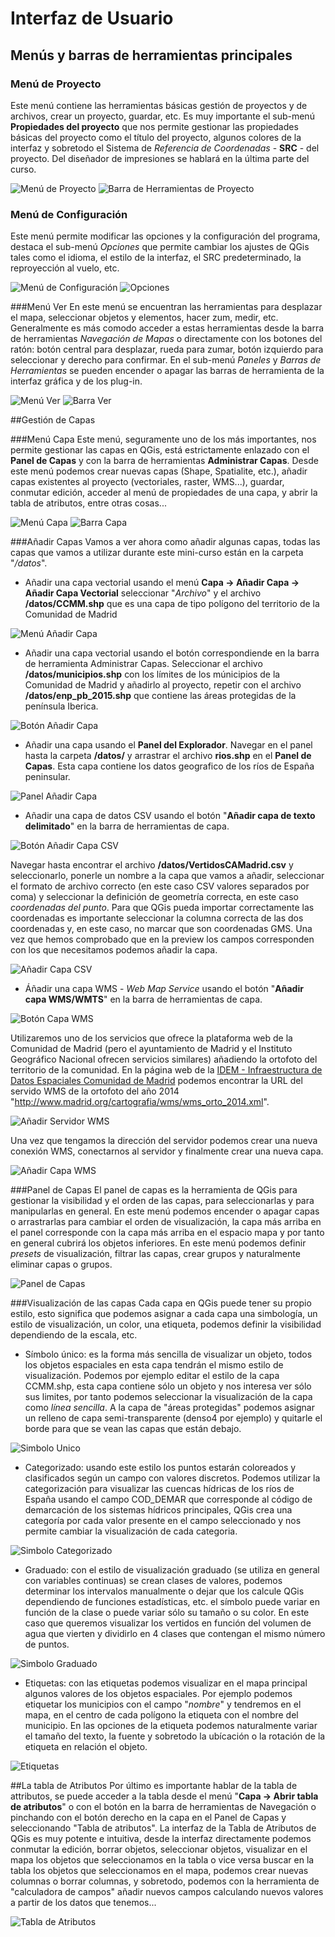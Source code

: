 # Interfaz de Usuario

## Menús y barras de herramientas principales

### Menú de Proyecto
Este menú contiene las herramientas básicas gestión de proyectos y de archivos, crear un proyecto, guardar, etc.
Es muy importante el sub-menú **Propiedades del proyecto** que nos permite gestionar las propiedades básicas del proyecto como el título del proyecto, algunos colores de la interfaz y sobretodo el Sistema de *Referencia de Coordenadas* - **SRC** - del proyecto.
Del diseñador de impresiones se hablará en la última parte del curso.

![Menú de Proyecto](imgs/interfaz/MenuProyecto.PNG)
![Barra de Herramientas de Proyecto](imgs/interfaz/BarraProyecto.PNG)

### Menú de Configuración
Este menú permite modificar las opciones y la configuración del programa, destaca el sub-menú *Opciones* que permite cambiar los ajustes de QGis tales como el idioma, el estilo de la interfaz, el SRC predeterminado, la reproyección al vuelo, etc.

![Menú de Configuración](imgs/interfaz/MenuConfiguracion.PNG)
![Opciones](imgs/interfaz/Opciones.PNG)

###Menú Ver
En este menú se encuentran las herramientas para desplazar el mapa, seleccionar objetos y elementos, hacer zum, medir, etc. Generalmente es más comodo acceder a estas herramientas desde la barra de herramientas *Navegación de Mapas* o directamente con los botones del ratón: botón central para desplazar, rueda para zumar, botón izquierdo para seleccionar y derecho para confirmar.
En el sub-menú *Paneles* y *Barras de Herramientas* se pueden encender o apagar las barras de herramienta de la interfaz gráfica y de los plug-in.

![Menú Ver](imgs/interfaz/MenuVer.PNG)
![Barra Ver](imgs/interfaz/BarraVer.PNG)

##Gestión de Capas

###Menú Capa
Este menú, seguramente uno de los más importantes, nos permite gestionar las capas en QGis, está estrictamente enlazado con el **Panel de Capas** y con la barra de herramientas **Administrar Capas**. Desde este menú podemos crear nuevas capas (Shape, Spatialite, etc.), añadir capas existentes al proyecto (vectoriales, raster, WMS...), guardar, conmutar edición, acceder al menú de propiedades de una capa, y abrir la tabla de atributos, entre otras cosas... 

![Menú Capa](imgs/interfaz/MenuCapa.PNG)
![Barra Capa](imgs/interfaz/BarraCapa.PNG)

###Añadir Capas
Vamos a ver ahora como añadir algunas capas, todas las capas que vamos a utilizar durante este mini-curso están en la carpeta "*/datos*".

* Añadir una capa vectorial usando el menú **Capa -> Añadir Capa -> Añadir Capa Vectorial** seleccionar "*Archivo*" y el archivo **/datos/CCMM.shp** que es una capa de tipo polígono del territorio de la Comunidad de Madrid

![Menú Añadir Capa](imgs/interfaz/MenuAnadirCapa.PNG)

* Añadir una capa vectorial usando el botón correspondiende en la barra de herramienta Administrar Capas. Seleccionar el archivo **/datos/municipios.shp** con los límites de los múnicipios de la Comunidad de Madrid y añadirlo al proyecto, repetir con el archivo **/datos/enp_pb_2015.shp** que contiene las áreas protegidas de la península Iberica.

![Botón Añadir Capa](imgs/interfaz/BotonAnadirCapa.PNG)

* Añadir una capa usando el **Panel del Explorador**. Navegar en el panel hasta la carpeta **/datos/** y arrastrar el archivo **rios.shp** en el **Panel de Capas**. Esta capa contiene los datos geografico de los ríos de España peninsular.

![Panel Añadir Capa](imgs/interfaz/PanelAnadirCapa.PNG)

* Añadir una capa de datos CSV usando el botón "**Añadir capa de texto delimitado**" en la barra de herramientas de capa.

![Botón Añadir Capa CSV](imgs/interfaz/AnadirCapaCSV.PNG)

 Navegar hasta encontrar el archivo **/datos/VertidosCAMadrid.csv** y seleccionarlo, ponerle un nombre a la capa que vamos a añadir, seleccionar el formato de archivo correcto (en este caso CSV valores separados por coma) y seleccionar la definición de geometría correcta, en este caso *coordenadas del punto*. Para que QGis pueda importar correctamente las coordenadas es importante seleccionar la columna correcta de las dos coordenadas y, en este caso, no marcar que son coordenadas GMS. Una vez que hemos comprobado que en la preview los campos corresponden con los que necesitamos podemos añadir la capa.

![Añadir Capa CSV](imgs/interfaz/ImportarCSV.PNG)

* Áñadir una capa WMS - *Web Map Service* usando el botón "**Añadir capa WMS/WMTS**" en la barra de herramientas de capa.

![Botón Capa WMS](imgs/interfaz/AnadirWMS.PNG)

Utilizaremos uno de los servicios que ofrece la plataforma web de la Comunidad de Madrid (pero el ayuntamiento de Madrid y el Instituto Geográfico Nacional ofrecen servicios similares) añadiendo la ortofoto del territorio de la comunidad. En la página web de la [IDEM - Infraestructura de Datos Espaciales Comunidad de Madrid](http://www.madrid.org/cartografia/idem/html/web/ortofotografias.htm) podemos encontrar la URL del servido WMS de la ortofoto del año 2014 "http://www.madrid.org/cartografia/wms/wms_orto_2014.xml".

![Añadir Servidor WMS](imgs/interfaz/ConexionWMS.PNG)

Una vez que tengamos la dirección del servidor podemos crear una nueva conexión WMS, conectarnos al servidor y finalmente crear una nueva capa.

![Añadir Capa WMS](imgs/interfaz/AnadirWMS.PNG)

###Panel de Capas
El panel de capas es la herramienta de QGis para gestionar la visibilidad y el orden de las capas, para seleccionarlas y para manipularlas en general. En este menú podemos encender o apagar capas o arrastrarlas para cambiar el orden de visualización, la capa más arriba en el panel corresponde con la capa más arriba en el espacio mapa y por tanto en general cubrirá los objetos inferiores. En este menú podemos definir *presets* de visualización, filtrar las capas, crear grupos y naturalmente eliminar capas o grupos.


![Panel de Capas](imgs/interfaz/PanelCapas.PNG)

###Visualización de las capas
Cada capa en QGis puede tener su propio estilo, esto significa que podemos asignar a cada capa una simbología, un estilo de visualización, un color, una etiqueta, podemos definir la visibilidad dependiendo de la escala, etc.

* Símbolo único: es la forma más sencilla de visualizar un objeto, todos los objetos espaciales en esta capa tendrán el mismo estilo de visualización.
Podemos por ejemplo editar el estilo de la capa CCMM.shp, esta capa contiene sólo un objeto y nos interesa ver sólo sus limites, por tanto podemos seleccionar la visualización de la capa como *línea sencilla*.
A la capa de "áreas protegidas" podemos asignar un relleno de capa semi-transparente (denso4 por ejemplo) y quitarle el borde para que se vean las capas que están debajo.

![Simbolo Unico](imgs/interfaz/SimboloUnico.PNG)

* Categorizado: usando este estilo los puntos estarán coloreados y clasificados según un campo con valores discretos. Podemos utilizar la categorización para visualizar las cuencas hídricas de los ríos de España usando el campo COD_DEMAR que corresponde al código de demarcación de los sistemas hídricos principales, QGis crea una categoría por cada valor presente en el campo seleccionado y nos permite cambiar la visualización de cada categoria.

![Simbolo Categorizado](imgs/interfaz/SimboloCategorizado.PNG)

* Graduado: con el estilo de visualización graduado (se utiliza en general con variables continuas) se crean clases de valores, podemos determinar los intervalos manualmente o dejar que los calcule QGis dependiendo de funciones estadísticas, etc. el símbolo puede variar en función de la clase o puede variar sólo su tamaño o su color. En este caso que queremos visualizar los vertidos en función del volumen de agua que vierten y dividirlo en 4 clases que contengan el mismo número de puntos.

![Simbolo Graduado](imgs/interfaz/SimboloGraduado.PNG)

* Etiquetas: con las etiquetas podemos visualizar en el mapa principal algunos valores de los objetos espaciales. Por ejemplo podemos etiquetar los municipios con el campo "*nombre*" y tendremos en el mapa, en el centro de cada polígono la etiqueta con el nombre del municipio. En las opciones de la etiqueta podemos naturalmente variar el tamaño del texto, la fuente y sobretodo la ubícación o la rotación de la etiqueta en relación el objeto.

![Etiquetas](imgs/interfaz/Etiquetas.PNG)

##La tabla de Atributos
Por último es importante hablar de la tabla de attributos, se puede acceder a la tabla desde el menú "**Capa -> Abrir tabla de atributos**" o con el botón en la barra de herramientas de Navegación o pinchando con el botón derecho en la capa en el Panel de Capas y seleccionando "Tabla de atributos". La interfaz de la Tabla de Atributos de QGis es muy potente e intuitiva, desde la interfaz directamente podemos conmutar la edición, borrar objetos, seleccionar objetos, visualizar en el mapa los objetos que seleccionamos en la tabla o vice versa buscar en la tabla los objetos que seleccionamos en el mapa, podemos crear nuevas columnas o borrar columnas, y sobretodo, podemos con la herramienta de "calculadora de campos" añadir nuevos campos calculando nuevos valores a partir de los datos que tenemos...

![Tabla de Atributos](imgs/interfaz/Tabla.PNG)
